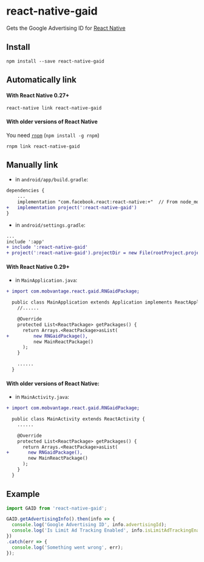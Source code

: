 # react-native-gaid

Gets the Google Advertising ID for [React Native](https://github.com/facebook/react-native)

## Install

```shell
npm install --save react-native-gaid
```

## Automatically link

#### With React Native 0.27+

```shell
react-native link react-native-gaid
```

#### With older versions of React Native

You need [`rnpm`](https://github.com/rnpm/rnpm) (`npm install -g rnpm`)

```shell
rnpm link react-native-gaid
```

## Manually link

- in `android/app/build.gradle`:

```diff
dependencies {
    ...
    implementation "com.facebook.react:react-native:+"  // From node_modules
+   implementation project(':react-native-gaid')
}
```

- in `android/settings.gradle`:

```diff
...
include ':app'
+ include ':react-native-gaid'
+ project(':react-native-gaid').projectDir = new File(rootProject.projectDir, '../node_modules/react-native-gaid/android')
```

#### With React Native 0.29+

- in `MainApplication.java`:

```diff
+ import com.mobvantage.react.gaid.RNGaidPackage;

  public class MainApplication extends Application implements ReactApplication {
    //......

    @Override
    protected List<ReactPackage> getPackages() {
      return Arrays.<ReactPackage>asList(
+         new RNGaidPackage(),
          new MainReactPackage()
      );
    }

    ......
  }
```

#### With older versions of React Native:

- in `MainActivity.java`:

```diff
+ import com.mobvantage.react.gaid.RNGaidPackage;

  public class MainActivity extends ReactActivity {
    ......

    @Override
    protected List<ReactPackage> getPackages() {
      return Arrays.<ReactPackage>asList(
+       new RNGaidPackage(),
        new MainReactPackage()
      );
    }
  }
```

## Example

```js
import GAID from 'react-native-gaid';

GAID.getAdvertisingInfo().then(info => {
  console.log('Google Advertising ID', info.advertisingId);
  console.log('Is Limit Ad Tracking Enabled', info.isLimitAdTrackingEnabled);
})
.catch(err => {
  console.log('Something went wrong', err);
});

```
